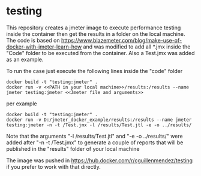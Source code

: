 # testing
This repository creates a jmeter image to execute performance testing inside the container then get the results in a folder on the local machine. The code is based on https://www.blazemeter.com/blog/make-use-of-docker-with-jmeter-learn-how and was modified to add all *.jmx inside the "Code" folder to be executed from the container. Also a Test.jmx was added as an example.

To run the case just execute the following lines inside the "code" folder

```
docker build -t "testing:jmeter" .
docker run -v <<PATH in your local machine>>/results:/results --name jmeter testing:jmeter <<Jmeter file and arguments>>
```
per example
```
docker build -t "testing:jmeter" .
docker run -v D:/jmeter_docker_example/results:/results --name jmeter testing:jmeter -n -t /Test.jmx -l /results/Test.jtl -e -o ../results/
```
Note that the arguments "-l /results/Test.jtl" and "-e -o ../results/" were added after "-n -t /Test.jmx" to generate a couple of reports that will be published in the "results" folder of your local machine

The image was pushed in https://hub.docker.com/r/cguillenmendez/testing if you prefer to work with that directly.